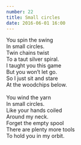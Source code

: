 ```yaml
---
number: 22
title: Small circles
date: 2016-06-01 16:00
---
```


You spin the swing<br>
In small circles.<br>
Twin chains twist<br>
To a taut silver spiral.<br>
I taught you this game<br>
But you won’t let go.<br>
So I just sit and stare<br>
At the woodchips below.<br>
<br>
You wind the yarn<br>
In small circles.<br>
Like your hands coiled<br>
Around my neck.<br>
Forget the empty spool<br>
There are plenty more tools<br>
To hold you in my orbit.<br>